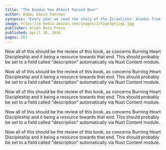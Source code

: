 ```yaml
---
title: "The Exodus You Almost Passed Over"
author: Rabbi David Fohrman
synopsis: "Every year we read the story of the Israelites' Exodus from Egypt. It seems like something we already know. But do we? Questions haunt the careful reader. Among them: Doesn't the name "Passover" seem a bit strange? Why not just call it Freedom Day, or Independence Day? And did the Exodus have to be so complicated? Couldn't an All-Powerful deity have teleported the Israelites out of Egypt and spared everyone the arduous process of the Ten Plagues? Then there's the uncomfortable parts of the Exodus: Why, exactly, did God have to harden Pharaoh's heart? Was that really fair?"
image: https://m.media-amazon.com/images/I/51ge3pVjzgL.jpg
publisher: Aleph Beta Press
published: April 10, 2016
pages: 267
---
```


Now all of this should be the review of this book, as concerns Burning Heart Discipleship and it being a resource towards
that end.  This should probably be set to a field called "description" automatically via Nuxt Content module.

Now all of this should be the review of this book, as concerns Burning Heart Discipleship and it being a resource towards
that end.  This should probably be set to a field called "description" automatically via Nuxt Content module.

Now all of this should be the review of this book, as concerns Burning Heart Discipleship and it being a resource towards
that end.  This should probably be set to a field called "description" automatically via Nuxt Content module.

Now all of this should be the review of this book, as concerns Burning Heart Discipleship and it being a resource towards
that end.  This should probably be set to a field called "description" automatically via Nuxt Content module.

Now all of this should be the review of this book, as concerns Burning Heart Discipleship and it being a resource towards
that end.  This should probably be set to a field called "description" automatically via Nuxt Content module.
